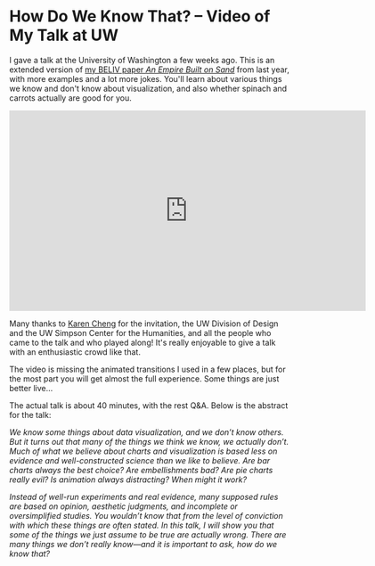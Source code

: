 # How Do We Know That? – Video of My Talk at UW

I gave a talk at the University of Washington a few weeks ago. This is an extended version of <a href="/blog/2016/an-empire-built-on-sand">my BELIV paper <em>An Empire Built on Sand</em></a> from last year, with more examples and a lot more jokes. You'll learn about various things we know and don't know about visualization, and also whether spinach and carrots actually are good for you.

<p align="center"><iframe src="https://player.vimeo.com/video/209294413?portrait=0" width="640" height="360" frameborder="0" allowfullscreen="allowfullscreen"></iframe></p>

Many thanks to <a href="https://art.washington.edu/people/karen-cheng">Karen Cheng</a> for the invitation, the UW Division of Design and the UW Simpson Center for the Humanities, and all the people who came to the talk and who played along! It's really enjoyable to give a talk with an enthusiastic crowd like that.

The video is missing the animated transitions I used in a few places, but for the most part you will get almost the full experience. Some things are just better live…

The actual talk is about 40 minutes, with the rest Q&amp;A. Below is the abstract for the talk:

<em>We know some things about data visualization, and we don’t know others. But it turns out that many of the things we think we know, we actually don’t. Much of what we believe about charts and visualization is based less on evidence and well-constructed science than we like to believe. Are bar charts always the best choice? Are embellishments bad? Are pie charts really evil? Is animation always distracting? When might it work?</em>

<em>Instead of well-run experiments and real evidence, many supposed rules are based on opinion, aesthetic judgments, and incomplete or oversimplified studies. You wouldn’t know that from the level of conviction with which these things are often stated. In this talk, I will show you that some of the things we just assume to be true are actually wrong. There are many things we don’t really know—and it is important to ask, how do we know that?</em>
